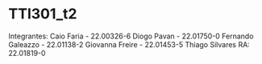 # TTI301_t2
Integrantes: 
Caio Faria - 22.00326-6
Diogo Pavan - 22.01750-0 
Fernando Galeazzo - 22.01138-2 
Giovanna Freire - 22.01453-5 
Thiago Silvares RA: 22.01819-0
